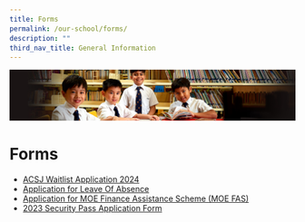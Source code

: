 ```yaml
---
title: Forms
permalink: /our-school/forms/
description: ""
third_nav_title: General Information
---
```

![](/images/Sub-banner1.jpg)

Forms
=====
* [ACSJ Waitlist Application 2024](https://go.gov.sg/acsjwaitlist2024)
* [Application for Leave Of Absence](https://go.gov.sg/acsj-loa-application)
* [Application for MOE Finance Assistance Scheme (MOE FAS)](https://go.gov.sg/moe-fas-acs-junior)
* [2023 Security Pass Application Form](/files/Security%20Pass%20V2.pdf)